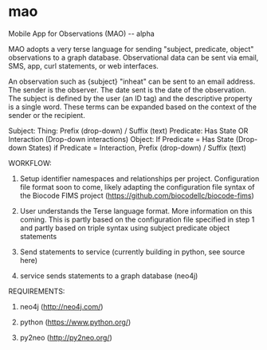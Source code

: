 # mao
Mobile App for Observations (MAO) -- alpha

MAO adopts a very terse language for sending "subject, predicate, object" observations to a graph database.  Observational data can be sent via email, SMS, app, curl statements, or web interfaces.

An observation such as {subject} "inheat" can be sent to an email address.  The sender is the observer.  The date sent is the date of the observation.  The subject is defined by the user (an ID tag) and the descriptive property is a single word.  These terms can be expanded based on the context of the sender or the recipient.

Subject: Thing: Prefix (drop-down) / Suffix (text)
Predicate:
     Has State OR Interaction (Drop-down interactions)
Object:
    If Predicate = Has State (Drop-down States)
    if Predicate = Interaction, Prefix (drop-down) / Suffix (text)

WORKFLOW:

1) Setup identifier namespaces and relationships per project.  Configuration file format soon to come, likely adapting the configuration file syntax of the Biocode FIMS project (https://github.com/biocodellc/biocode-fims)

2) User understands the Terse language format.  More information on this coming.  This is partly based on the configuration file specified in step 1 and partly based on triple syntax using subject predicate object statements

3) Send statements to service (currently building in python, see source here)

4) service sends statements to a graph database (neo4j)

REQUIREMENTS:

1) neo4j (http://neo4j.com/)

2) python (https://www.python.org/)

3) py2neo (http://py2neo.org/)




